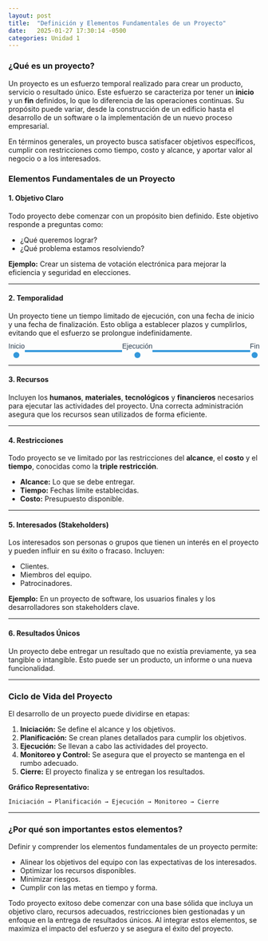 ```yaml
---
layout: post
title:  "Definición y Elementos Fundamentales de un Proyecto"
date:   2025-01-27 17:30:14 -0500
categories: Unidad 1
---
```




### **¿Qué es un proyecto?**  
Un proyecto es un esfuerzo temporal realizado para crear un producto, servicio o resultado único. Este esfuerzo se caracteriza por tener un **inicio** y un **fin** definidos, lo que lo diferencia de las operaciones continuas. Su propósito puede variar, desde la construcción de un edificio hasta el desarrollo de un software o la implementación de un nuevo proceso empresarial.  

En términos generales, un proyecto busca satisfacer objetivos específicos, cumplir con restricciones como tiempo, costo y alcance, y aportar valor al negocio o a los interesados.  

### **Elementos Fundamentales de un Proyecto**  

#### **1. Objetivo Claro**  
Todo proyecto debe comenzar con un propósito bien definido. Este objetivo responde a preguntas como:  
- ¿Qué queremos lograr?  
- ¿Qué problema estamos resolviendo?  

**Ejemplo:** Crear un sistema de votación electrónica para mejorar la eficiencia y seguridad en elecciones.  

---

#### **2. Temporalidad**  
Un proyecto tiene un tiempo limitado de ejecución, con una fecha de inicio y una fecha de finalización. Esto obliga a establecer plazos y cumplirlos, evitando que el esfuerzo se prolongue indefinidamente.  


<div class="timeline">
  <div class="segment start">
    <span class="label">Inicio</span>
  </div>
  <div class="line"></div>
  <div class="segment middle">
    <span class="label">Ejecución</span>
  </div>
  <div class="line"></div>
  <div class="segment end">
    <span class="label">Fin</span>
  </div>
</div>

<style>
  .timeline {
    display: flex;
    align-items: center;
    justify-content: space-between;
    width: 100%;
    margin: 20px 0;
    font-family: Arial, sans-serif;
  }

  .timeline .segment {
    position: relative;
    text-align: center;
    flex: 0 0 auto;
  }

  .timeline .line {
    flex-grow: 1;
    height: 4px;
    background-color: #3498db;
  }

  .timeline .label {
    position: relative;
    top: -10px;
    font-size: 14px;
    color: #2c3e50;
  }

  .start::after,
  .end::after,
  .middle::after {
    content: '';
    position: absolute;
    bottom: -6px;
    left: 50%;
    transform: translateX(-50%);
    width: 12px;
    height: 12px;
    background-color: #3498db;
    border-radius: 50%;
    z-index: 1;
  }
</style>

---

#### **3. Recursos**  
Incluyen los **humanos**, **materiales**, **tecnológicos** y **financieros** necesarios para ejecutar las actividades del proyecto. Una correcta administración asegura que los recursos sean utilizados de forma eficiente.  

---

#### **4. Restricciones**  
Todo proyecto se ve limitado por las restricciones del **alcance**, el **costo** y el **tiempo**, conocidas como la **triple restricción**.  

- **Alcance:** Lo que se debe entregar.  
- **Tiempo:** Fechas límite establecidas.  
- **Costo:** Presupuesto disponible.  

---

#### **5. Interesados (Stakeholders)**  
Los interesados son personas o grupos que tienen un interés en el proyecto y pueden influir en su éxito o fracaso. Incluyen:  
- Clientes.  
- Miembros del equipo.  
- Patrocinadores.  

**Ejemplo:** En un proyecto de software, los usuarios finales y los desarrolladores son stakeholders clave.  

---

#### **6. Resultados Únicos**  
Un proyecto debe entregar un resultado que no existía previamente, ya sea tangible o intangible. Esto puede ser un producto, un informe o una nueva funcionalidad.  

---

### **Ciclo de Vida del Proyecto**  
El desarrollo de un proyecto puede dividirse en etapas:  

1. **Iniciación:** Se define el alcance y los objetivos.  
2. **Planificación:** Se crean planes detallados para cumplir los objetivos.  
3. **Ejecución:** Se llevan a cabo las actividades del proyecto.  
4. **Monitoreo y Control:** Se asegura que el proyecto se mantenga en el rumbo adecuado.  
5. **Cierre:** El proyecto finaliza y se entregan los resultados.  

**Gráfico Representativo:**  

```plaintext
Iniciación → Planificación → Ejecución → Monitoreo → Cierre  
```

---

### **¿Por qué son importantes estos elementos?**  
Definir y comprender los elementos fundamentales de un proyecto permite:  
- Alinear los objetivos del equipo con las expectativas de los interesados.  
- Optimizar los recursos disponibles.  
- Minimizar riesgos.  
- Cumplir con las metas en tiempo y forma.  

Todo proyecto exitoso debe comenzar con una base sólida que incluya un objetivo claro, recursos adecuados, restricciones bien gestionadas y un enfoque en la entrega de resultados únicos. Al integrar estos elementos, se maximiza el impacto del esfuerzo y se asegura el éxito del proyecto.  
